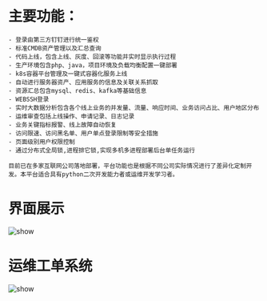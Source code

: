 # 主要功能： #
    - 登录由第三方钉钉进行统一鉴权
    - 标准CMDB资产管理以及汇总查询
    - 代码上线，包含上线、灰度、回滚等功能并实时显示执行过程 
    - 生产环境包含php、java，项目环境及负载均衡配置一键部署 
    - k8s容器平台管理及一键式容器化服务上线
    - 自动进行服务器资产、应用服务的信息及关联关系抓取
    - 资源汇总包含mysql、redis、kafka等基础信息
    - WEBSSH登录
    - 实时大数据分析包含各个线上业务的并发量、流量、响应时间、业务访问占比、用户地区分布
    - 运维审查包括上线操作、申请记录、日志记录
    - 业务关键指标报警、线上故障自动恢复
    - 访问限速、访问黑名单、用户单点登录限制等安全措施
    - 页面级别用户权限控制
    - 通过分布式全局锁,进程排它锁,实现多机多进程部署后台单任务运行
    
    目前已在多家互联网公司落地部署，平台功能也是根据不同公司实际情况进行了差异化定制开发。本平台适合具有python二次开发能力者或运维开发学习者。
    
# 界面展示
![show](https://github.com/wylok/opsweb/blob/master/static/images/01.jpg)
# 运维工单系统
![show](https://github.com/wylok/opsweb/blob/master/static/images/02.jpg)

